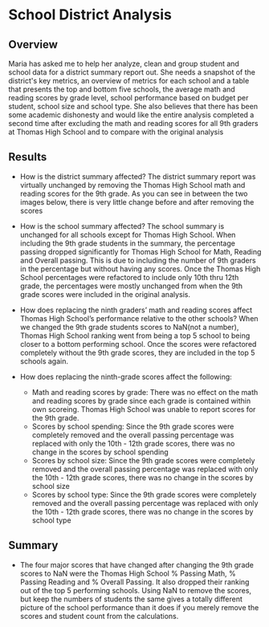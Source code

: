 # School District Analysis

## Overview
Maria has asked me to help her analyze, clean and group student and school data for a district summary report out. She needs a snapshot of the district's key metrics, an overview of metrics for each school and a table that presents the top and bottom five schools, the average math and reading scores by grade level, school performance based on budget per student, school size and school type. She also believes that there has been some academic dishonesty and would like the entire analysis completed a second time after excluding the math and reading scores for all 9th graders at Thomas High School and to compare with the original analysis
## Results
- How is the district summary affected? The district summary report was virtually unchanged by removing the Thomas High School math and reading scores for the 9th grade. As you can see in between the two images below, there is very little change before and after removing the scores

- How is the school summary affected? The school summary is unchanged for all schools except for Thomas High School. When including the 9th grade students in the summary, the percentage passing dropped significantly for Thomas High School for Math, Reading and Overall passing. This is due to including the number of 9th graders in the percentage but without having any scores. Once the Thomas High School percentages were refactored to include only 10th thru 12th grade, the percentages were mostly unchanged from when the 9th grade scores were included in the original analysis.
- How does replacing the ninth graders’ math and reading scores affect Thomas High School’s performance relative to the other schools? When we changed the 9th grade students scores to NaN(not a number), Thomas High School ranking went from being a top 5 school to being closer to a bottom performing school. Once the scores were refactored completely without the 9th grade scores, they are included in the top 5 schools again.
- How does replacing the ninth-grade scores affect the following:
    - Math and reading scores by grade: There was no effect on the math and reading scores by grade since each grade is contained within own scoreing. Thomas High School was 
      unable to report scores for the 9th grade.
    - Scores by school spending: Since the 9th grade scores were completely removed and the overall passing percentage was replaced with only the 10th - 12th grade scores, there         was no change in the scores by school spending
    - Scores by school size: Since the 9th grade scores were completely removed and the overall passing percentage was replaced with only the 10th - 12th grade scores, there             was no change in the scores by school size
    - Scores by school type: Since the 9th grade scores were completely removed and the overall passing percentage was replaced with only the 10th - 12th grade scores, there             was no change in the scores by school type

## Summary
- The four major scores that have changed after changing the 9th grade scores to NaN were the Thomas High School % Passing Math, % Passing Reading and % Overall Passing. It also dropped their ranking out of the top 5 performing schools. Using NaN to remove the scores, but keep the numbers of students the same gives a totally different picture of the school performance than it does if you merely remove the scores and student count from the calculations.
